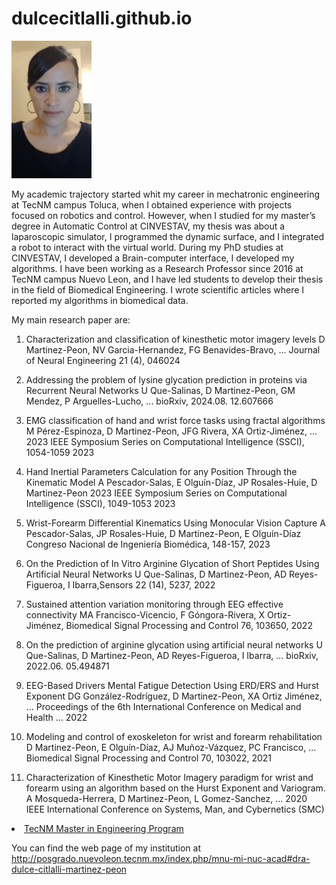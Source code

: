 <link href="style.css">

# dulcecitlalli.github.io

<img src="Foto.jpeg" alt="HTML5 Icon" width="128" height="220">


<p> My academic trajectory started whit my career in mechatronic engineering at TecNM campus Toluca, when I obtained experience with projects focused on robotics and control. However, when I studied for my master’s degree in Automatic Control at CINVESTAV, my thesis was about a laparoscopic simulator, I programmed the dynamic surface, and I integrated a robot to interact with the virtual world. During my PhD studies at CINVESTAV, I developed a Brain-computer interface, I developed my algorithms. I have been working as a Research Professor since 2016 at TecNM campus Nuevo Leon, and I have led students to develop their thesis in the field of Biomedical Engineering. I wrote scientific articles where I reported my algorithms in biomedical data. </p>


My main research paper are:
1.	Characterization and classification of kinesthetic motor imagery levels
D Martinez-Peon, NV Garcia-Hernandez, FG Benavides-Bravo, ...
Journal of Neural Engineering 21 (4), 046024
2.	Addressing the problem of lysine glycation prediction in proteins via Recurrent Neural Networks
U Que-Salinas, D Martinez-Peon, GM Mendez, P Arguelles-Lucho, ...
bioRxiv, 2024.08. 12.607666
		
3.	EMG classification of hand and wrist force tasks using fractal algorithms
M Pérez-Espinoza, D Martinez-Peon, JFG Rivera, XA Ortiz-Jiménez, ...
2023 IEEE Symposium Series on Computational Intelligence (SSCI), 1054-1059
		2023
4.	Hand Inertial Parameters Calculation for any Position Through the Kinematic Model
A Pescador-Salas, E Olguín-Díaz, JP Rosales-Huie, D Martinez-Peon
2023 IEEE Symposium Series on Computational Intelligence (SSCI), 1049-1053
		2023
5.	Wrist-Forearm Differential Kinematics Using Monocular Vision Capture
A Pescador-Salas, JP Rosales-Huie, D Martinez-Peon, E Olguín-Díaz
Congreso Nacional de Ingeniería Biomédica, 148-157, 2023
6.	On the Prediction of In Vitro Arginine Glycation of Short Peptides Using Artificial Neural Networks
U Que-Salinas, D Martinez-Peon, AD Reyes-Figueroa, I Ibarra,Sensors 22 (14), 5237, 2022

7.	Sustained attention variation monitoring through EEG effective connectivity
MA Francisco-Vicencio, F Góngora-Rivera, X Ortiz-Jiménez, Biomedical Signal Processing and Control 76, 103650, 2022
8.	On the prediction of arginine glycation using artificial neural networks
U Que-Salinas, D Martinez-Peon, AD Reyes-Figueroa, I Ibarra, ...
bioRxiv, 2022.06. 05.494871
		
9.	EEG-Based Drivers Mental Fatigue Detection Using ERD/ERS and Hurst Exponent
DG González-Rodríguez, D Martinez-Peon, XA Ortiz Jiménez, ...
Proceedings of the 6th International Conference on Medical and Health …
		2022
10.	Modeling and control of exoskeleton for wrist and forearm rehabilitation
D Martinez-Peon, E Olguín-Díaz, AJ Muñoz-Vázquez, PC Francisco, ...
Biomedical Signal Processing and Control 70, 103022, 2021

11. Characterization of Kinesthetic Motor Imagery paradigm for wrist and forearm using an algorithm based on the Hurst Exponent and Variogram. A Mosqueda-Herrera, D Martinez-Peon, L Gomez-Sanchez, ...
2020 IEEE International Conference on Systems, Man, and Cybernetics (SMC) 

<li class="masthead__menu-item">
          <a href="[xxx.github.io/research.html](http://posgrado.nuevoleon.tecnm.mx/index.php/mnu-mi-nuc-acad#dra-dulce-citlalli-martinez-peon)">TecNM Master in Engineering Program</a>
</li>

You can find the web page of my institution at http://posgrado.nuevoleon.tecnm.mx/index.php/mnu-mi-nuc-acad#dra-dulce-citlalli-martinez-peon

